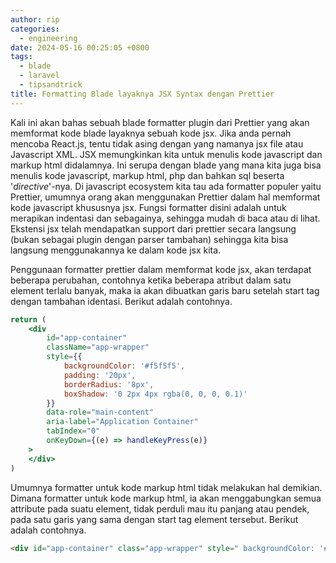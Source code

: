 ```yaml
---
author: rip
categories:
  - engineering
date: 2024-05-16 00:25:05 +0800
tags:
  - blade
  - laravel
  - tipsandtrick
title: Formatting Blade layaknya JSX Syntax dengan Prettier
---
```

Kali ini akan bahas sebuah blade formatter plugin dari Prettier yang akan memformat kode blade layaknya sebuah kode jsx. Jika anda pernah mencoba React.js, tentu tidak asing dengan yang namanya jsx file atau Javascript XML. JSX memungkinkan kita untuk menulis kode javascript dan markup html didalamnya. Ini serupa dengan blade yang mana kita juga bisa menulis kode javascript, markup html, php dan bahkan sql beserta '*directive*'-nya. Di javascript ecosystem kita tau ada formatter populer yaitu Prettier, umumnya orang akan menggunakan Prettier dalam hal memformat kode javascript khususnya jsx. Fungsi formatter disini adalah untuk merapikan indentasi dan sebagainya, sehingga mudah di baca atau di lihat. Ekstensi jsx telah mendapatkan support dari prettier secara langsung (bukan sebagai plugin dengan parser tambahan) sehingga kita bisa langsung menggunakannya ke dalam kode jsx kita. 

Penggunaan formatter prettier dalam memformat kode jsx, akan terdapat beberapa perubahan, contohnya ketika beberapa atribut dalam satu element terlalu banyak, maka ia akan dibuatkan garis baru setelah start tag dengan tambahan identasi. Berikut adalah contohnya. 

```jsx
return (
	<div
		id="app-container"
		className="app-wrapper"
		style={{
		    backgroundColor: '#f5f5f5',
		    padding: '20px',
		    borderRadius: '8px',
		    boxShadow: '0 2px 4px rgba(0, 0, 0, 0.1)'
		}}
		data-role="main-content"
		aria-label="Application Container"
		tabIndex="0"
		onKeyDown={(e) => handleKeyPress(e)}
	>
	</div>
)
```

Umumnya formatter untuk kode markup html tidak melakukan hal demikian. Dimana formatter untuk kode markup html, ia akan menggabungkan semua attribute pada suatu element, tidak perduli mau itu panjang atau pendek, pada satu garis yang sama dengan start tag element tersebut. Berikut adalah contohnya.

```html
<div id="app-container" class="app-wrapper" style=" backgroundColor: '#f5f5f5'; padding: '20px'; borderRadius: '8px'; boxShadow: '0 2px 4px rgba(0, 0, 0, 0.1)';" data-role="main-content" aria-label="Application Container" tabIndex="0" onKeyDown="(e) => handleKeyPress(e)"></div>
```